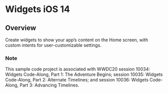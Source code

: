 # Widgets iOS 14

## Overview

Create widgets to show your app’s content on the Home screen, with custom intents for user-customizable settings.

### Note

This sample code project is associated with WWDC20 session 10034: Widgets Code-Along, Part 1: The Adventure Begins; session 10035: Widgets Code-Along, Part 2: Alternate Timelines; and session 10036: Widgets Code-Along, Part 3: Advancing Timelines.
